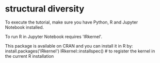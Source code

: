 # structural diversity

To execute the tutorial, make sure you have Python, R and Jupyter Notebook installed.

To run R in Jupyter Notebook requires 'IRkernel'.

This package is available on CRAN and you can install it in R by:
install.packages('IRkernel')
IRkernel::installspec()  # to register the kernel in the current R installation


